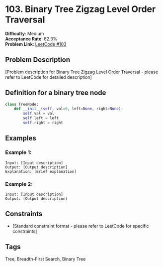 # 103. Binary Tree Zigzag Level Order Traversal

**Difficulty**: Medium  
**Acceptance Rate**: 62.3%  
**Problem Link**: [LeetCode #103](https://leetcode.com/problems/binary-tree-zigzag-level-order-traversal/)

## Problem Description

[Problem description for Binary Tree Zigzag Level Order Traversal - please refer to LeetCode for detailed description]

## Definition for a binary tree node

```python
class TreeNode:
    def __init__(self, val=0, left=None, right=None):
        self.val = val
        self.left = left
        self.right = right
```

## Examples

### Example 1:
```
Input: [Input description]
Output: [Output description]
Explanation: [Brief explanation]
```

### Example 2:
```
Input: [Input description]
Output: [Output description]
```

## Constraints

- [Standard constraint format - please refer to LeetCode for specific constraints]

## Tags
Tree, Breadth-First Search, Binary Tree